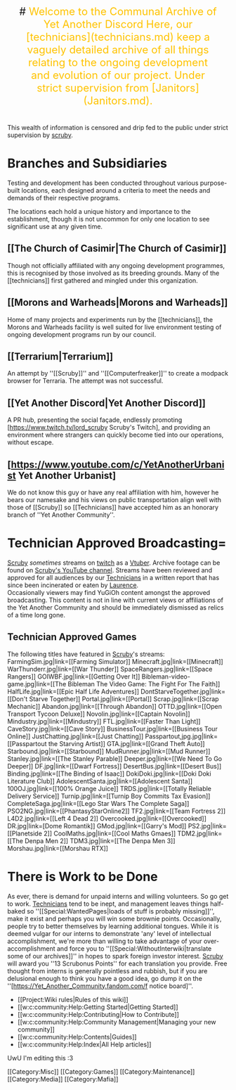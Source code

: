 <mainpage-leftcolumn-start />
<div style="text-align: center; font-size: x-large; padding: 1em;">
# <span style="color:#FFC300;">Welcome to the Communal Archive of Yet Another Discord
Here, our [technicians](technicians.md) keep a vaguely detailed archive of all things relating to the ongoing development and evolution of our project. Under strict supervision from [Janitors](Janitors.md).
</div>

This wealth of information is censored and drip fed to the public under strict supervision by [scruby](scruby.md).

# <!--<span style="color:#FFC300;">-->Branches and Subsidiaries
Testing and development has been conducted throughout various purpose-built locations, each designed around a criteria to meet the needs and demands of their respective programs.

The locations each hold a unique history and importance to the establishment, though it is not uncommon for only one location to see significant use at any given time.

## [[The Church of Casimir|<!--<span style="color:#ff8300;">-->The Church of Casimir]]
Though not officially affiliated with any ongoing development programmes, this is recognised by those involved as its breeding grounds. Many of the [[technicians]] first gathered and mingled under this organization.
## [[Morons and Warheads|<!--<span style="color:#fff600;">-->Morons and Warheads]]
Home of many projects and experiments run by the [[technicians]], the Morons and Warheads facility is well suited for live environment testing of ongoing development programs run by our council.
## [[Terrarium|<!--<span style="color:#ff66ef">-->Terrarium]]
An attempt by ''[[Scruby]]'' and ''[[Computerfreaker]]'' to create a modpack browser for Terraria. The attempt was not successful.
## [[Yet Another Discord|<!--<span style="color:#42ffe5;">-->Yet Another Discord]]
A PR hub, presenting the social façade, endlessly promoting [https://www.twitch.tv/lord_scruby Scruby's Twitch], and providing an environment where strangers can quickly become tied into our operations, without escape.
## [https://www.youtube.com/c/YetAnotherUrbanist Yet Another Urbanist]
We do not know this guy or have any real affiliation with him, however he bears our namesake and his views on public transportation align well with those of [[Scruby]] so [[Technicians]] have accepted him as an honorary branch of ''Yet Another Community''.

# Technician Approved Broadcasting=
[Scruby](scruby.md) *sometimes* streams on [twitch](https://clips.twitch.tv/WealthyCrepuscularClamBleedPurple-IACOBj1Z6QyG_lfb) as a [Vtuber](vtuber.md). Archive footage can be found on [Scruby's YouTube channel](https://www.youtube.com/channel/UCXINzNbepI3vT29GBLpTJRQ). Streams have been reviewed and approved for all audiences by our [Technicians](technicians.md) in a written report that has since been incinerated or eaten by [Laurence](Laurence.md).
<br />Occasionally viewers may find YuGiOh content amongst the approved broadcasting. This content is not in line with current views or affiliations of the Yet Another Community and should be immediately dismissed as relics of a time long gone.

## Technician Approved Games
The following titles have featured in [Scruby](scruby.md)'s streams:<br/>
<gallery  position="cntre" captionalign="right" navigation="true" widths="144" spacing="small">
FarmingSim.jpg|link=[[Farming Simulator]]
Minecraft.jpg|link=[[Minecraft]]
WarThunderr.jpg|link=[[War Thunder]]
SpaceRangers.jpg|link=[[Space Rangers]]
GOIWBF.jpg|link=[[Getting Over It]]
Bibleman-video-game.jpg|link=[[The Bibleman The Video Game: The Fight For The Faith]]
HalfLife.jpg|link=[[Epic Half Life Adventures]]
DontStarveTogether.jpg|link=[[Don't Starve Together]]
Portal.jpg|link=[[Portal]]
Scrap.jpg|link=[[Scrap Mechanic]]
Abandon.jpg|link=[[Through Abandon]]
OTTD.jpg|link=[[Open Transport Tycoon Deluxe]]
Novolin.jpg|link=[[Captain Novolin]]
Mindustry.jpg|link=[[Mindustry]]
FTL.jpg|link=[[Faster Than Light]]
CaveStory.jpg|link=[[Cave Story]]
BusinessTour.jpg|link=[[Business Tour Online]]
JustChatting.jpg|link=[[Just Chatting]]
Passpartout,jpg.jpg|link=[[Passpartout the Starving Artist]]
GTA.jpg|link=[[Grand Theft Auto]]
Starbound.jpg|link=[[Starbound]]
MudRunner.jpg|link=[[Mud Runner]]
Stanley.jpg|link=[[The Stanley Parable]]
Deeper.jpg|link=[[We Need To Go Deeper]]
DF.jpg|link=[[Dwarf Fortress]]
DesertBus.jpg|link=[[Desert Bus]]
Binding.jpg|link=[[The Binding of Isaac]]
DokiDoki.jpg|link=[[Doki Doki Literature Club]]
AdolescentSanta.jpg|link=[[Adolescent Santa]]
100OJ.jpg|link=[[100% Orange Juice]]
TRDS.jpg|link=[[Totally Reliable Delivery Service]]
Turnip.jpg|link=[[Turnip Boy Commits Tax Evasion]]
CompleteSaga.jpg|link=[[Lego Star Wars The Complete Saga]]
PSO2NG.jpg|link=[[PhantasyStarOnline2]]
TF2.jpg|link=[[Team Fortress 2]]
L4D2.jpg|link=[[Left 4 Dead 2]]
Overcooked.jpg|link=[[Overcooked]]
DR.jpg|link=[Dome Romantik]]
GMod.jpg|link=[[Garry's Mod]]
PS2.jpg|link=[[Planetside 2]]
CoolMaths.jpg|link=[[Cool Maths Gmaes]]
TDM2.jpg|link=[[The Denpa Men 2]]
TDM3.jpg|link=[[The Denpa Men 3]]
Morshau.jpg|link=[[Morshau RTX]]
</gallery><br/>

# <!--<span style="color:#2fc42b;">-->There is Work to be Done
As ever, there is demand for unpaid interns and willing volunteers. So go get to work.
[Technicians](technicians.md) tend to be inept, and management leaves things half-baked so ''[[Special:WantedPages|loads of stuff is probably missing]]'', make it exist and perhaps you will win some brownie points.
Occasionally, people try to better themselves by learning additional tongues. While it is deemed vulgar for our interns to demonstrate 'any' level of intellectual accomplishment, we're more than willing to take advantage of your over-accomplishment and force you to ''[[Special:WithoutInterwiki|translate some of our archives]]'' in hopes to spark foreign investor interest. [Scruby](scruby.md) will award you ''13 Scrubonus Points'' for each translation you provide.
Free thought from interns is generally pointless and rubbish, but if you are delusional enough to think you have a good idea, go dump it on the ''[https://Yet_Another_Community.fandom.com/f notice board]''.

* [[Project:Wiki rules|Rules of this wiki]]
* [[w:c:community:Help:Getting Started|Getting Started]]
* [[w:c:community:Help:Contributing|How to Contribute]]
* [[w:c:community:Help:Community Management|Managing your new community]]
* [[w:c:community:Help:Contents|Guides]]
* [[w:c:community:Help:Index|All Help articles]]



UwU I'm editing this :3<mainpage-endcolumn />


<mainpage-endcolumn />
[[Category:Misc]]
[[Category:Games]]
[[Category:Maintenance]]
[[Category:Media]]
[[Category:Mafia]]
